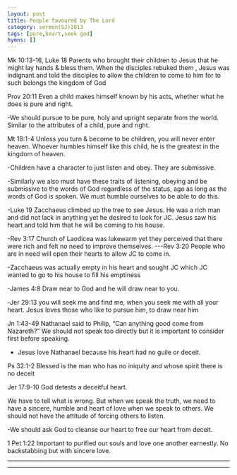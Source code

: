 ```yaml
---
layout: post
title: People favoured by The Lord
category: sermon(SJ)2013
tags: [pure,heart,seek god]
hymns: []
---
```

Mk 10:13-16, Luke 18 Parents who brought their children to Jesus that he might lay hands & bless them. When the disciples rebuked them , Jesus was indignant and told the disciples to allow the children to come to him for to such belongs the kingdom of God

Prov 20:11 Even a child makes himself known by his acts, whether what he does is pure and right. 

-We should pursue to be pure, holy and upright separate from the world. Similar to the attributes of a child, pure and right.

Mt 18:1-4 Unless you turn & become to be children, you will never enter heaven. Whoever humbles himself like this child, he is the greatest in the kingdom of heaven.

-Children have a character to just listen and obey. They are submissive. 

-Similarly we also must have these traits of listening, obeying and be submissive to the words of God regardless of the status, age as long as the words of God is spoken. We must humble ourselves to be able to do this. 

-Luke 19 Zacchaeus climbed up the tree to see Jesus. He was a rich man and did not lack in anything yet he desired to look for JC. Jesus saw his heart and told him that he will be coming to his house.

-Rev 3:17 Church of Laodicea was lukewarm yet they perceived that there were rich and felt no need to improve themselves. ---Rev 3:20  People who are in need will open their hearts to allow JC to come in.

-Zacchaeus was actually empty in his heart and sought JC which JC wanted to go to his house to fill his emptiness

-James 4:8 Draw near to God and he will draw near to you.

-Jer 29:13 you will seek me and find me, when you seek me with all your heart. Jesus loves those who like to pursue him, to draw near him

Jn 1:43-49  Nathanael said to Philip, “Can anything good come from Nazareth?” We should not speak too directly but it is important to consider first before speaking. 

- Jesus love Nathanael because his heart had no guile or deceit.

Ps 32:1-2 Blessed is the man who has no iniquity and whose spirit there is no deceit

Jer 17:9-10 God detests a deceitful heart. 

We have to tell what is wrong. But when we speak the truth, we need to have a sincere, humble and heart of love when we speak to others. We should not have the attitude of forcing others to listen.

-We should ask God to cleanse our heart to free our heart from deceit.

1 Pet 1:22 Important to purified our souls and love one another  earnestly. No backstabbing but with sincere love.






----
****
